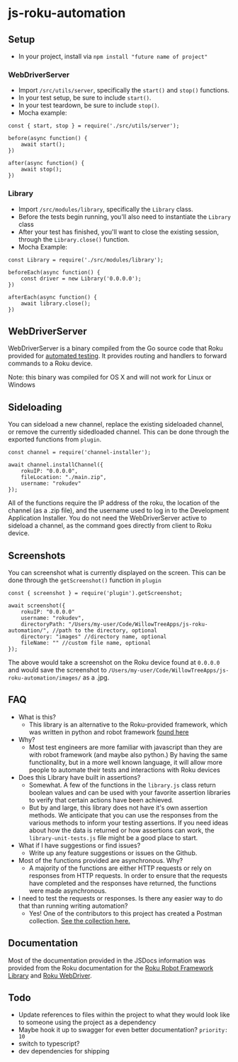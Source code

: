 # js-roku-automation

## Setup

- In your project, install via `npm install "future name of project"`

### WebDriverServer

- Import `/src/utils/server`, specifically the `start()` and `stop()` functions.
- In your test setup, be sure to include `start()`.
- In your test teardown, be sure to include `stop()`.
- Mocha example:

```
const { start, stop } = require('./src/utils/server');

before(async function() {
    await start();
})

after(async function() {
    await stop();
})
```

### Library

- Import `/src/modules/library`, specifically the `Library` class.
- Before the tests begin running, you'll also need to instantiate the `Library` class
- After your test has finished, you'll want to close the existing session, through the `Library.close()` function.
- Mocha Example:

```
const Library = require('./src/modules/library');

beforeEach(async function() {
    const driver = new Library('0.0.0.0');
})

afterEach(async function() {
    await library.close();
})
```

## WebDriverServer

WebDriverServer is a binary compiled from the Go source code that Roku provided for [automated testing](https://github.com/rokudev/automated-channel-testing). It provides routing and handlers to forward commands to a Roku device.

Note: this binary was compiled for OS X and will not work for Linux or Windows

## Sideloading

You can sideload a new channel, replace the existing sideloaded channel, or remove the currently sidedloaded channel. This can be done through the exported functions from `plugin`.

```
const channel = require('channel-installer');

await channel.installChannel({
    rokuIP: "0.0.0.0",
    fileLocation: "./main.zip",
    username: "rokudev"
});
```

All of the functions require the IP address of the roku, the location of the channel (as a .zip file), and the username used to log in to the Development Application Installer. You do not need the WebDriverServer active to sideload a channel, as the command goes directly from client to Roku device.

## Screenshots

You can screenshot what is currently displayed on the screen. This can be done through the `getScreenshot()` function in `plugin`

```
const { screenshot } = require('plugin').getScreenshot;

await screenshot({
    rokuIP: "0.0.0.0"
    username: "rokudev",
    directoryPath: "/Users/my-user/Code/WillowTreeApps/js-roku-automation/", //path to the directory, optional
    directory: "images" //directory name, optional
    fileName: "" //custom file name, optional
});
```

The above would take a screenshot on the Roku device found at `0.0.0.0` and would save the screenshot to `/Users/my-user/Code/WillowTreeApps/js-roku-automation/images/` as a .jpg.

## FAQ

- What is this?
  - This library is an alternative to the Roku-provided framework, which was written in python and robot framework [found here](https://github.com/rokudev/automated-channel-testing)
- Why?
  - Most test engineers are more familiar with javascript than they are with robot framework (and maybe also python.) By having the same functionality, but in a more well known language, it will allow more people to automate their tests and interactions with Roku devices
- Does this Library have built in assertions?
  - Somewhat. A few of the functions in the `library.js` class return boolean values and can be used with your favorite assertion libraries to verify that certain actions have been achieved.
  - But by and large, this library does not have it's own assertion methods. We anticipate that you can use the responses from the various methods to inform your testing assertions. If you need ideas about how the data is returned or how assertions can work, the `library-unit-tests.js` file might be a good place to start.
- What if I have suggestions or find issues?
  - Write up any feature suggestions or issues on the Github.
- Most of the functions provided are asynchronous. Why?
  - A majority of the functions are either HTTP requests or rely on responses from HTTP requests. In order to ensure that the requests have completed and the responses have returned, the functions were made asynchronous.
- I need to test the requests or responses. Is there any easier way to do that than running writing automation?
  - Yes! One of the contributors to this project has created a Postman collection. [See the collection here.](https://gist.github.com/aaron-goff/64152b5162bc4c0003c1962d8f811d9e)

## Documentation

Most of the documentation provided in the JSDocs information was provided from the Roku documentation for the [Roku Robot Framework Library](https://developer.roku.com/en-ca/docs/developer-program/dev-tools/automated-channel-testing/robot-framework-library.md) and [Roku WebDriver](https://developer.roku.com/en-ca/docs/developer-program/dev-tools/automated-channel-testing/web-driver.md).

## Todo

- Update references to files within the project to what they would look like to someone using the project as a dependency
- Maybe hook it up to swagger for even better documentation? `priority: 10`
- switch to typescript?
- dev dependencies for shipping

```

```

```

```
